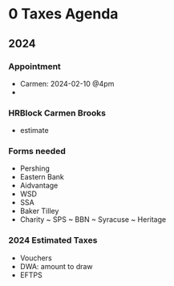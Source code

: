 # 0 Taxes Agenda

## 2024

### Appointment

* Carmen: 2024-02-10 @4pm
*   

### HRBlock Carmen Brooks

* estimate

### Forms needed

* Pershing
* Eastern Bank
* Aidvantage
* WSD
* SSA
* Baker Tilley
* Charity ~ SPS ~ BBN ~ Syracuse ~ Heritage

### 2024 Estimated Taxes

* Vouchers
* DWA: amount to draw
* EFTPS